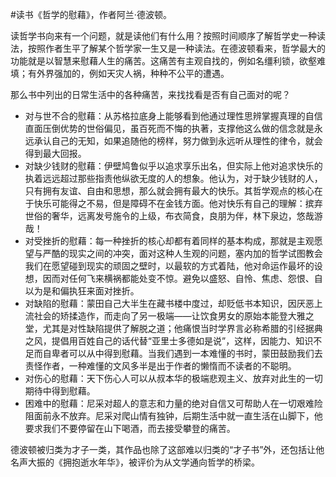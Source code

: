 \#读书《哲学的慰藉》，作者阿兰·德波顿。

读哲学书向来有一个问题，就是读他们有什么用？按照时间顺序了解哲学史一种读法，按照作者生平了解某个哲学家一生又是一种读法。在德波顿看来，哲学最大的功能就是以智慧来慰藉人生的痛苦。这痛苦有主观自找的，例如名缰利锁，欲壑难填；有外界强加的，例如天灾人祸，种种不公平的遭遇。

那么书中列出的日常生活中的各种痛苦，来找找看是否有自己面对的呢？

- 对与世不合的慰藉：从苏格拉底身上能够看到他通过理性思辨掌握真理的自信直面压倒优势的世俗偏见，虽百死而不悔的执著，支撑他这么做的信念就是永远承认自己的无知，如果追随他的榜样，努力做到永远听从理性的律令，就会得到最大回报。
- 对缺少钱财的慰藉：伊壁鸠鲁似乎以追求享乐出名，但实际上他对追求快乐的执着远远超过那些指责他纵欲无度的人的想象。他认为，对于缺少钱财的人，只有拥有友谊、自由和思想，那么就会拥有最大的快乐。其哲学观点的核心在于快乐可能得之不易，但是障碍不在金钱方面。他对快乐有自己的理解：摈弃世俗的奢华，远离发号施令的上级，布衣简食，良朋为伴，林下泉边，悠哉游哉！
- 对受挫折的慰藉：每一种挫折的核心却都有着同样的基本构成，那就是主观愿望与严酷的现实之间的冲突，面对这种人生观的问题，塞内加的哲学试图教会我们在愿望碰到现实的顽固之壁时，以最软的方式着陆，他对命运作最坏的设想，因而对任何飞来横祸都能处变不惊。避免以盛怒、自怜、焦虑、怨恨、自以为是和偏执狂来面对挫折。
- 对缺陷的慰藉：蒙田自己大半生在藏书楼中度过，却贬低书本知识，因厌恶上流社会的矫揉造作，而走向了另一极端——让饮食男女的原始本能登大雅之堂，尤其是对性缺陷提供了解脱之道；他痛恨当时学界言必称希腊的引经据典之风，提倡用百姓自己的话代替“亚里士多德如是说”，这样，因能力、知识不足而自卑者可以从中得到慰藉。当我们遇到一本难懂的书时，蒙田鼓励我们去责怪作者，一种难懂的文风多半是出于作者的懒惰而不读者的不聪明。
- 对伤心的慰藉：天下伤心人可以从叔本华的极端悲观主义、放弃对此生的一切期待中得到慰藉。
- 困难中的慰藉：尼采对超人的意志和力量的绝对自信又可帮助人在一切艰难险阻面前永不放弃。尼采对爬山情有独钟，后期生活中就一直生活在山脚下，他要求我们不要停留在山下喝酒，而去接受攀登的痛苦。

德波顿被归类为才子一类，其作品也除了这部难以归类的“才子书”外，还包括让他名声大振的《拥抱逝水年华》，被评价为从文学通向哲学的桥梁。